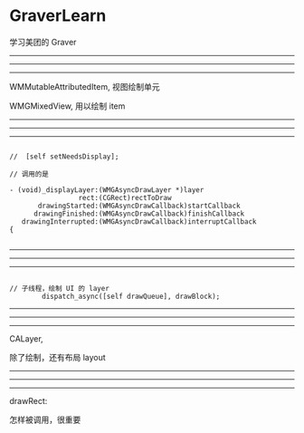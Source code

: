 # GraverLearn
学习美团的 Graver




<hr>

<hr>
<hr>



WMMutableAttributedItem,  视图绘制单元






WMGMixedView, 用以绘制 item









<hr>

<hr>
<hr>





```

//  [self setNeedsDisplay];

// 调用的是

- (void)_displayLayer:(WMGAsyncDrawLayer *)layer
                 rect:(CGRect)rectToDraw
       drawingStarted:(WMGAsyncDrawCallback)startCallback
      drawingFinished:(WMGAsyncDrawCallback)finishCallback
   drawingInterrupted:(WMGAsyncDrawCallback)interruptCallback
{


```









<hr>

<hr>
<hr>



```

// 子线程，绘制 UI 的 layer
        dispatch_async([self drawQueue], drawBlock);

```



<hr>

<hr>
<hr>

CALayer, 


除了绘制，还有布局 layout


<hr>

<hr>
<hr>



drawRect:


怎样被调用，很重要


